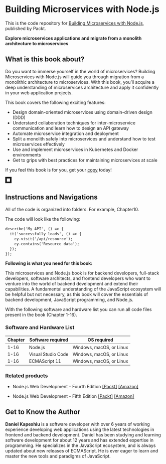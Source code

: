 # Building Microservices with Node.js

<a href="https://www.packtpub.com/product/building-microservices-with-nodejs/9781838985936"><img src="https://content.packt.com/B14980/cover_image_small.jpg" alt="" height="256px" align="right"></a>

This is the code repository for [Building Microservices with Node.js](https://www.packtpub.com/product/building-microservices-with-nodejs/9781838985936), published by Packt.

**Explore microservices applications and migrate from a monolith architecture to microservices**

## What is this book about?
Do you want to immerse yourself in the world of microservices? Building Microservices with Node.js will guide you through migration from a monolithic architecture to microservices. With this book, you’ll acquire a deep understanding of microservices architecture and apply it confidently in your web application projects.
	
This book covers the following exciting features:
* Design domain-oriented microservices using domain-driven design (DDD)
* Understand collaboration techniques for inter-microservice communication and learn how to design an API gateway
* Automate microservice integration and deployment
* Split a monolith safely into microservices and understand how to test microservices effectively
* Use and implement microservices in Kubernetes and Docker environments
* Get to grips with best practices for maintaining microservices at scale

If you feel this book is for you, get your [copy](https://www.amazon.com/dp/183898593X) today! 

<a href="https://www.packtpub.com/?utm_source=github&utm_medium=banner&utm_campaign=GitHubBanner"><img src="https://raw.githubusercontent.com/PacktPublishing/GitHub/master/GitHub.png" 
alt="https://www.packtpub.com/" border="5" /></a>


## Instructions and Navigations
All of the code is organized into folders. For example, Chapter10.

The code will look like the following:
```
describe('My API', () => {
  it('successfully loads', () => {
    cy.visit('/api/resource');
    cy.contains('Resource data');
  });
});
```

**Following is what you need for this book:**

This microservices and Node.js book is for backend developers, full-stack developers, software architects, and frontend developers who want to venture into the world of backend development and extend their capabilities. A fundamental understanding of the JavaScript ecosystem will be helpful but not necessary, as this book will cover the essentials of backend development, JavaScript programming, and Node.js.

With the following software and hardware list you can run all code files present in the book (Chapter 1-16).

### Software and Hardware List

| Chapter  | Software required    | OS required                      |
| -------- | ---------------------| ---------------------------------|
| 1-16     | Node.js              | Windows, macOS, or Linux         |
| 1-16     | Visual Studio Code   | Windows, macOS, or Linux         |
| 1-16     | ECMAScript 11        | Windows, macOS, or Linux         |


### Related products <Other books you may enjoy>
* Node.js Web Development - Fourth Edition [[Packt]](https://www.packtpub.com/product/nodejs-web-development-fourth-edition/9781788626859) [[Amazon]](https://www.amazon.com/dp/1788626850)

* Node.js Web Development - Fifth Edition [[Packt]](https://www.packtpub.com/product/nodejs-web-development-fifth-edition/9781838987572) [[Amazon]](https://www.amazon.com/dp/1838987576)

## Get to Know the Author
**Daniel Kapexhiu**
 is a software developer with over 6 years of working experience developing web applications using the latest technologies in frontend and backend development. Daniel has been studying and learning software development for about 12 years and has extended expertise in programming. He specializes in the JavaScript ecosystem, and is always updated about new releases of ECMAScript. He is ever eager to learn and master the new tools and paradigms of JavaScript.
